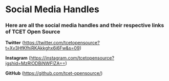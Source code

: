 # Social Media Handles

### Here are all the social media handles and their respective links of TCET Open Source 

**Twitter**
(https://twitter.com/tcetopensource?t=Xv3HfKfhiRKAkkghx6j6Fw&s=09)

**Instagram**
(https://instagram.com/tcetopensource?igshid=MzRlODBiNWFlZA==)

**GitHub**
(https://github.com/tcet-opensource/)


